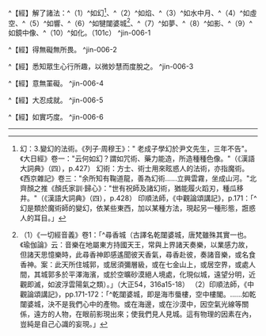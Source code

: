 ^【經】解了諸法：^（1）^如幻[^1]、^（2）^如焰、^（3）^如水中月、^（4）^如虛空、^（5）^如響、^（6）^如犍闥婆城[^2]、^（7）^如夢、^（8）^如影、^（9）^如鏡中像、^（10）^如化。（101c） ^jin-006-1

^【經】得無礙無所畏。 ^jin-006-2

^【經】悉知眾生心行所趣，以微妙慧而度脫之。 ^jin-006-3

^【經】意無罣礙。 ^jin-006-4

^【經】大忍成就。 ^jin-006-5

^【經】如實巧度。 ^jin-006-6

---

[^1]: 幻：3.變幻的法術。《列子‧周穆王》：" 老成子學幻於尹文先生，三年不告"。《大日經》卷一："云何如幻？謂如咒術、藥力能造，所造種種色像。"（《漢語大詞典》（四），p.427） 幻術：方士、術士用來眩惑人的法術，亦指魔術。《西京雜記》卷三："余所知有鞠道龍，善為幻術......立興雲霧，坐成山河。"北齊顏之推《顏氏家訓‧歸心》："世有祝師及諸幻術，猶能履火蹈刃，種瓜移井。"（《漢語大詞典》（四），p.428） 印順法師，《中觀論頌講記》，p.171：「^幻是類於魔術師的變幻，依某些東西，加以某種方法，現起另一種形態，誑惑人的耳目。」
[^2]: （1）《一切經音義》卷1：「^尋香城（古譯名乾闥婆城，唐梵雖殊其實一也。《瑜伽論》云：音樂在地屬東方持國天王，常與上界諸天奏樂，以業感力故，但諸天思憶樂時，此尋香神即感遙聞彼天香氣，尋香赴彼，奏諸音樂，或名食香神。案：此天所住城郭，或居須彌層級，或在七金山上，或居空界，或處人間，其城郭多於平澤海濱，或於空曠砂漠絕人境處，化現似城，遠望分明，近觀即滅，如波浮雲陽氣之類）。」（大正54，316a15-18） （2）印順法師，《中觀論頌講記》，pp.171-172：「^乾闥婆城，即是海市蜃樓，空中樓閣。......如乾闥婆城，決不是我們心中的產物。或在海邊，或在沙漠中，因空氣光線等關係，遠方的人物，在眼前影現出來；使我們見人見城。這有物理的因素在內，豈純是自己心識的妄現。」
[^3]: 如幻：幻相諸物，雖無實性，可見可聞不相錯亂。 緣起無實而流轉事成，有為法空不堅固。（印順法師，《大智度論筆記》〔C015〕p.210） 參見印順法師，《空之探究》第三章，第九節〈法空如幻〉，pp.194-200。
[^4]: 空：可見可聞不相錯亂。（印順法師，《大智度論筆記》〔C014〕p.209）
[^5]: 印順法師，《初期大乘佛教之起源與開展》，p.27：「^《德女經》：佛為德女說緣起如幻，與竺法護所譯《梵志女首意經》相合。」 參見《梵志女首意經》（大正14，940a9-27）；《有德女所問大乘經》（大正14，941a27-b13）。
[^6]: 無本：空，凡夫無智，起惑造業受苦。（印順法師，《大智度論筆記》〔A054〕p.92）
[^7]: 妓＝伎【聖乙】＊。（大正25，102d，n.11）
[^8]: 伎＝妓【宋】【元】【明】【聖乙】。（大正25，102d，n.12）
[^9]: 空：屬因緣，不自在，不久住。（印順法師，《大智度論筆記》〔C014〕p.209）
[^10]: 如燄：結使日光行塵邪憶念風起男女想。 遠於聖法生人相，近於聖法知無我。（印順法師，《大智度論筆記》〔C015〕p.210）
[^11]: 曠野：1.空闊的原野。（《漢語大詞典》（五），p.845）
[^12]: 日光熱＝日光【宋】【元】【明】，＝光【宮】【聖乙】。（大正25，102d，n.27）
[^13]: 想＝相【宋】【元】【明】【宮】。（大正25，102d，n.28）
[^14]: 如水中月：實相月在如空，凡人心水我我相現。 無實智人見我見法欲取相。 無明心靜水中結使相現，實智杖擾則不見。（印順法師，《大智度論筆記》〔C015〕p.210）
[^15]: 「如、法性、實際」，參見《大智度論》卷32（大正25，297b24-c24）。
[^16]: 《大正藏》作「凡天人」，依【宋】【元】【明】等改作「凡人」。（大正25，102d，n.33）
[^17]: 攪＝擾【元】【明】【宮】【聖】【聖乙】＊。（大正25，102d，n.36）
[^18]: 唯識：無明心水現吾我憍慢諸結使影。（印順法師，《大智度論筆記》〔C013〕p.206）
[^19]: 如空：諸法空無所有，遠無漏慧見我法相；心性常淨結使覆故人謂不淨，離染則淨；法無初中後。（印順法師，《大智度論筆記》〔C015〕p.210） 虛空：非可見法，性常清淨，無初中後。 有名無實。無所染著。眼見縹色，謂是虛空。（印順法師，《大智度論筆記》〔D030〕p.280）
[^20]: 參見《大智度論》卷42：「^如虛空一切法中不可說，無相故。虛空與色相違故，不得說名為色。色盡處亦非虛空，更無別法故。若謂入出為虛空相，是事不然！是身業非虛空相，若無相則無法，以是故虛空但有名字。」（大正25，365c15-19）
[^21]: 縹（^ㄆㄧㄠˇ）色：1.淡青色。（《漢語大詞典》（九），p.978）
[^22]: 曀（^ㄧˋ）：1.天陰而有風；天色陰暗。2.猶暗昧。3.遮蔽。（《漢語大詞典》（五），p.836）
[^23]: 虛空：性常清淨，人謂陰曀為不淨。（印順法師，《大智度論筆記》〔C005〕p.188）
[^24]: 參見Lamotte（1944, p.365, n.1）：指須陀洹果及斯陀含果。
[^25]: 參見Lamotte（1944, p.365, n.2）：指阿那含果。
[^26]: 參見Lamotte（1944, p.366, n.1）：阿羅漢果。
[^27]: 參見釋厚觀、郭忠生合編，〈《大智度論》之本文相互索引〉，《正觀》（6），p.24：（1）《大品般若經》卷6〈23 等空品〉（大正8，262c）。（2）《放光般若經》卷5〈24 等空品〉，（大正8，31c）。（3）《光讚般若經》卷8〈21 等空品〉（大正8，202a）。（4）Pañcaviṃśati（梵本《二萬五千頌般若》，ed. Dutt），p.235。
[^28]: （1）印順法師，《中觀論頌講記》，p.123： ^薩婆多部說：虛空是有實在體性的。 經部譬喻師說：虛空只是沒有色法的質礙，所以沒有真實的體性。 案達羅學派說：虛空是有為法。 薩婆多部說虛空有二：一、我們眼見的空空如也的空，是有為法。六種和合為人的空種，是屬於這一類的。這虛空，是色法之一，就是竅隙的空。二、虛空無為，無障礙為性，一切色法的活動，存在或不存在，都在無礙的虛空中。虛空是遍一切的，實有的，真常的。這虛空無為，不礙他，他也不會障礙虛空。 空宗說：虛空是緣起假名，與經部及案達羅學派的思想有關。 （2）印順法師，《中觀論頌講記》，p.124： ^空宗不否認對象的虛空，不過不承認他是實有真常；承認他是緣起的幻相，他的存在，與色法有依存的關係。如板壁上的空隙，是由根見身觸而得的認識，空宗是接近經驗論的。虛空依緣起而存在，也就依緣起而離散，所以，有集也有散；緣起的存在，是畢竟性空的。
[^29]: 參見Lamotte（1944, p.366, n.2）：在說一切有部毘婆沙師，虛空（空界）是竅隙，它是光明及闇晦。而在經部則說虛空「唯是無對礙」。 《俱舍論》卷1：「^空界謂竅隙，傳說是明闇。......論曰：諸有門窓及口鼻等內外竅隙名為空界。如是竅隙云何應知？傳說：竅隙即是明闇，非離明闇竅隙可取，故說空界明闇為體。」（大正29，6c7-12）
[^30]: 參見《中論》卷5〈5 觀六種品〉：「^空相未有時，則無虛空法；若先有虛空，即為是無相。是無相之法，一切處無有；於無相法中，相則無所相。有相無相中，相則無所住；離有相無相，餘處亦不住。」（大正30，7b8-23） 參見Lamotte（1944, p.367, n.1）：本段及以下之說明，在某方面來說，可視為《中論》〈5 觀六種品〉之注釋。
[^31]: 印順法師，《中觀論頌講記》，pp.125-126： ^空相未有時，則無虛空法，若先有虛空，即為是無相。是無相之法，一切處無有。 說「相」與「所相」，也就是能相、所相。虛空的法體，是所相；能表顯虛空之所以為虛空的相，叫能相。現在就研究他的所相：假定承認虛空是以無礙性為相，而無礙性的虛空，又是常住實有的，那麼在空相還沒有時，豈不是沒有虛空嗎？所以說：「空相未有時，則無虛空法」。什麼是無礙性？是質礙性（色法）沒有了以後所顯出的；也就是因為沒有色法，或眼見，或身觸，所以知道有虛空。這樣，色法存在的時候，不就是沒有無礙相嗎？心法不是物質，是無礙的，而不能說是無礙性的虛空。單說不是色法，也不能說是無礙性的虛空。 虛空與色法有關，必在有色法，而色法又沒有了的時候，才成立。如說死，沒有人不能叫死，要有人受生後，到生命崩潰時，才叫做死。這樣，怎能說虛空是常住、實有的呢？ 假定說：不是起先沒有虛空，是「先」前已「有虛空」的存在，不過等色法沒有了才顯現而已。所以，沒有上面的過失。這也不然，如果先前已有的話，這虛空法，就應該無有「無」礙「相」。不但無有「無」礙「相」的虛空「法」，凡是無相的，「一切處」都決定「無有」。無相，怎麼知道他是有呢？怎麼可說先有無相的虛空呢？虛空是眼所見，身所觸，在沒有色法而顯出的，離了這樣的認識，根本沒有虛空。
[^32]: 如響：音聲能誑迷人。（印順法師，《大智度論筆記》〔C015〕p.210）
[^33]: （1）㵎（^ㄐㄧㄢˋ）：1.山間的水溝。（《漢語大字典》（三），p.1749） （2）絕澗：高山陡壁之下的溪澗。（《漢語大詞典》（九），p.843）
[^34]: 〔更有聲〕－【宋】【元】【明】【宮】【聖乙】。（大正25，103d，n.5）
[^35]: （1）鄔陀南：又名憂陀那（udāna），本是氣息之義，後轉作因感興而自然發出之聲音，更指佛感興而說出的話語（多為偈頌）。（參見《望月佛教大辭典》（一），p.215） （2）憂陀那（udāna）：由胸部上昇震動喉嚨，再至頭部，使全身震動之風。（參見梶山雄一、赤松明彥譯，《大乘佛典‧中國‧日本篇》（一），pp.316-317，n.5）
[^36]: （1）七處：1、項，2、齗，3、齒，4、脣，5、舌，6、咽，7、胸。 （2）「響出時觸七處退」：聲響出時，風接觸七種發聲部位之後而出體外。（參見梶山雄一、赤松明彥譯，《大乘佛典‧中國‧日本篇》（一），pp.132-133） （3）關於發聲部位，古代印度文法書云：「^字音發聲部位有八：胸、喉、頭、舌根、齒、鼻、唇、口蓋。」（參見梶山雄一、赤松明彥譯，《大乘佛典‧中國‧日本篇》（一），p.317，n.6）
[^37]: 檀＝陀【元】【明】【石】。（大正25，103d，n.6）
[^38]: 項＝頂【宮】【聖】【聖乙】【石】。（大正25，103d，n.7） 項：1.頸的後部，亦泛指頸。（《漢語大詞典》（十二），p.229）
[^39]: 齗（^ㄧㄣˊ）：同「齦」，1.牙床。《急就篇》卷三：「鼻口脣舌齗牙齒。」顏師古注：「齗，齒根肉也。」（《漢語大詞典》（十二），p.1455）
[^40]: 《大智度論》卷30：「^十方諸佛所說法，皆無有我亦無我所，但諸法和合假名眾生，如機關木人，雖能動作，內無有主，身亦如是。」（大正25，281a22-25） 《一切經音義》卷21：「^機關木人（韓康注易云：樞機制動之主也。按：機即樞機，用資轉動關鍵，義在密；能言其木人無心，但以闇密繩楔而能運動，令喻業體都無作者而能生起種種果報也）。」（大正54，439a14-15）
[^41]: 是＝言【宋】【元】【明】【宮】【聖乙】。（大正25，103d，n.9）
[^42]: 融＝鎔【宋】【元】【明】【宮】。（大正25，103d，n.10）
[^43]: 如犍闥婆城：無智於空眾入中見我及法，求樂自滿；慧者知無我法，顛倒願息。非身想為身，非心想為心。（印順法師，《大智度論筆記》〔C015〕p.211）
[^44]: 樓櫓（^ㄌㄨˇ）：古代軍中用以瞭望、攻守的無頂蓋的高臺。建於地面或車、船之上。（《漢語大詞典》（四），p.1275）
[^45]: 之＝揵闥婆城【聖乙】。（大正25，103d，n.17）
[^46]: 野馬：4.指野外蒸騰的水氣。《莊子‧逍遙游》："野馬也，塵埃也。生物之以息相吹也。"郭象注："野馬者，游氣也。"成玄英疏："此言青春之時，陽氣發動，遙望藪澤之中，猶如奔馬，故謂之野馬也。"唐玄應《一切經音義》卷三"野馬"孫星衍校正："或問：'遊氣何以謂之野馬？'答云：'馬，特塺字假音耳。野塺（^ㄇㄟˊ），言野塵也。'"（《漢語大詞典》（十），p.409）
[^47]: 唯識：非身想為身，非心想為心。（印順法師，《大智度論筆記》〔C013〕p.206）
[^48]: 參見釋厚觀、郭忠生合編，〈《大智度論》之本文相互索引〉，《正觀》（6），p.25：《大智度論》卷4（大正25，86a）；卷4（大正25，93a1-8）；卷5（大正25，95b16-17）。
[^49]: 參見Lamotte（1944, p.370, n.1）：事實上，犍闥婆城（gandhabbanagara）乙詞，在Rhys Davids-Stede之Pāli-English Dictionary確未收錄。
[^50]: 參見Lamotte（1944, p.370, n.2）：這是《泡沫經》（Pheṇasutta）之頌文，巴利文見Saṃyutta（相應部）III, p.142; Cullaniddesa（《小義釋》）, p.680。漢譯本，《雜阿含經》卷10（265經）：「^觀色如聚沫，受如水上泡，想如春時燄，諸行如芭蕉，諸識法如幻，日種姓尊說。」（大正2，69a18-20）；《五陰譬喻經》，（大正2，501b18-20）；《水沫所漂經》，（大正2，502a26-28）。
[^51]: 郭忠生譯案：Lamotte顯然是將「幻網」看作也是一個比喻，而且是收在其注解所述之《泡沫經》中。這樣的解說應該是受到《大正藏》標點之影響──「色如聚沫受如泡想如野馬。行如芭蕉識如幻及幻網。經中空譬喻。」但印順法師，《大智度論》（標點本），p.224之標點與Lamotte之理解迥然有異──「色如聚沫，受如泡，想如野馬，行如芭蕉，識如幻，及《幻網經》中空譬喻。」印順法師認為此處《大智度論》是舉《泡沫經》及《幻網經》，參見印順法師，《空之探究》，pp.88-89：「^《幻網經》沒有漢譯，《阿毘達磨順正理論》卷四引此經說：『佛告多聞諸聖弟子，汝等今者應如是學：諸有過去、未來、現在眼所識色，此中都無常性、恆性，廣說乃至無顛倒性，出世聖諦，皆是虛偽妄失之法。』（大正29，350c）《成唯識寶生論》也引述此經，「都無常性」以下，譯為：「無有常定、無妄、無異（的）實事可得，或如所有，或無倒性，悉皆非有，唯除聖者出過世間，斯成真實。」（《成唯識寶生論》卷4（大正31，91c））這是說：一切世間法，都是虛偽妄失法，沒有常、恆、不異的實性可得。《幻網經》也有如「見幻事」的譬喻（《阿毘達磨順正理論》卷50（大正29，623b）），與《撫掌喻經》相同。」
[^52]: 參見Lamotte（1944, p.371, n.1）：例如Saṃyutta（《相應部》）, IV, pp.194-195。（相當於《雜阿含經》卷43（1175經）（大正2，315b-316a）） 《雜阿含經》卷43（1175經）：「^譬如有邊國王，善治城壁，門下堅固，交道平正。於四城門置四守護，悉皆聰慧，知其來去。當其城中，有四交道，安置床榻，城主坐上。若東方使來，問守門者：城主何在？彼即答言：主在城中，四交道頭床上而坐。彼使聞已，往詣城主，受其教令，復道而還。南、西、北方遠使來人，問守門者：城主何在？彼亦答言：在其城中，四交道頭。彼使聞已，悉詣城主，受其教令，各還本處。 佛告比丘：我說斯譬，今當說義：所謂城者，以譬人身麤色，如《篋毒蛇譬經》說。善治城壁者，謂之正見。交道平正者，謂內六入處。四門者，謂四識住。四守門者，謂四念處。城主者，謂識受陰。使者，謂正觀。如實言者，謂四真諦。復道還者，以八聖道。」（大正2，315c19-316a5）
[^53]: 參見Lamotte（1944, p.372, n.1）：在巴利佛典中並無旋火輪（alātacakra）之比喻，但中觀學派經常使用，參見Madh.vṛtti（《淨明句論》）, p.173, p.219, p.238, p.419等。
[^54]: 如夢：結使眠中實無而著，得道覺時乃知無實；無明眠力無而見有；無眠力不應喜瞋而喜瞋；眾生身見力故起二十我見，覺已知無。（印順法師，《大智度論筆記》〔C015〕p.211） 煩惱：二十我我所見依五陰起。（印順法師，《大智度論筆記》〔C018〕p.217）
[^55]: 唯識：無明眠力，種種無而見有。（印順法師，《大智度論筆記》〔C013〕p.206）
[^56]: 眠故＝眠力故【聖乙】，＝眠中【石】。（大正25，103d，n.31）
[^57]: 參見《雜阿含經》卷5（109經）（大正2，34b13-35a2）。
[^58]: 頭＝尺【宋】【元】【明】【宮】。（大正25，103d，n.37）
[^59]: 夢有夢空之諍：依緣生識云何言無；但念力轉，法緣生，云何有實。（印順法師，《大智度論筆記》〔C015〕p.211）
[^60]: 如影：見聞覺知實不可得，遮正見光有我法影，業影隨逐，空無有實。（印順法師，《大智度論筆記》〔C015〕p.211）
[^61]: 叵：1.不，不可。（《漢語大詞典》（一），p.957）
[^62]: 般若：實慧如大火聚，不可觸捉。（印順法師，《大智度論筆記》〔C004〕p.187） 另參見《大智度論》卷18：「^般若波羅蜜，譬如大火焰，四邊不可取，無取亦不取。」（大正25，190c23-24）
[^63]: 三障：業隨逐人，無一時捨。（印順法師，《大智度論筆記》〔C013〕p.207）
[^64]: 參見Lamotte（1944, p.376, n.1）：此項教理可見諸Dhammasaṅgaṇi（《法集論》）, §617, p.139； 《大毘婆沙論》卷13（大正27，64a5）；《俱舍論》卷1（大正29，2b-c）。 《大毘婆沙論》卷13：「^色處有二十種，謂：1青、2黃、3赤、4白；5長、6短、7方、8圓、9高、10下、11正、12不正；13雲、14煙、15塵、16霧、17影、18光、19明、20闇。有說：色處有二十一，謂前二十及空一顯色。如是諸色或有顯故可知，非形故，謂青、黃、赤、白、影、光、明、闇及空一顯色；或有形故可知，非顯故，謂身表業；或有顯、形故可知，謂餘十二種色。若非顯、形故可知者，無也。」（大正27，64a5-11）
[^65]: 參見Lamotte（1944, p.377, n.1）：《大毘婆沙論》卷75（大正27，389c26）。
[^66]: 參見Lamotte（1944, p.377, n.2）：《大毘婆沙論》卷76：「諸行亦爾，從未來世入現在世，從現在世入過去世。」（大正27，393a14-15）這是該論在批評譬喻者與分別論者時，所列出該二部派之見解。
[^67]: 新新＝漸漸【宮】。（大正25，104d，n.5）
[^68]: 參見Lamotte（1944, p.377, n.3）：《大毘婆沙論》卷76：「^有法（saddharma）已生、已有、已作、有為、有所作、緣已生、有盡法、有費法、有離法、有滅法、有壞法，欲令不壞，無有是處。」（大正27，394a29-b2）
[^69]: （1）㷮：燒焦的木頭。（《漢語大字典》（三），p.2228） （2）火曹：燒焦的木頭。（《漢語大詞典》（七），p.14）
[^70]: 色蘊：影無觸，非身根得，故但虛誑。 色法生必有香味觸等。瓶等二根知故有。（印順法師，《大智度論筆記》〔D001〕p.236）
[^71]: 空：不自在故空。空而心生眼見。（印順法師，《大智度論筆記》〔C014〕p.209）
[^72]: 如鏡中像：法非四作；空五眾作受，無智起貪瞋，得道者不然；不生不滅誑惑人眼；緣生無性。（印順法師，《大智度論筆記》〔C015〕p.211） 鏡中像是否實有，部派間有不同的看法，參見《大毘婆沙論》卷75：「^問：水鏡等中所有影像為是實有、非實有耶？譬喻者說：此非實有。所以者何？面不入鏡，鏡不在面，如何鏡上有面像生？阿毘達磨諸論師言：此是實有，是眼所見，眼識所緣，色處攝故。」（大正27，390c3-7）
[^73]: 參見Lamotte（1944, p.378, n.1）：這是原始佛典之教理，參見《施羅經》（Selāsutta），見Saṃyutta，（《相應部》）I, p.134；《雜阿含經》卷4（1203經）（大正2，327b-c）；《別譯雜阿含經》卷12（219經）（大正2，455a）；《俱舍論》卷8（大正29，44c）否認「像」之實有，因為一處無二法並生，因為它不是相續，因為它是二因所生。
[^74]: 有＝無【聖】【聖乙】【石】。（大正25，104d，n.13）
[^75]: 「非自作、非他作、非共作、非無因作」，參見《雜阿含經》卷12（302經）（大正2，86a13-b3）；《雜阿含經》卷12（288經）（大正2，81a18-b8）；《中論》卷2〈12 觀苦品〉：「^自作及他作，共作無因作，如是說諸苦，於果則不然。」（大正30，16b22-23）。 另外，有關「四門不生」之論法，可參見《中論》卷1〈1 觀因緣品〉：「^諸法不自生，亦不從他生，不共不無因，是故知無生。」（大正30，2b）
[^76]: 〔苦〕－【聖】【石】。（大正25，104d，n.16）
[^77]: 〔是苦樂和合因緣〕－【宋】【元】【明】【宮】【聖】【石】。（大正25，104d，n.17）
[^78]: 求欲＝欲求【宋】【元】【明】【宮】。（大正25，104d，n.18）
[^79]: 明＝眼【石】。（大正25，104d，n.24）
[^80]: 空：緣生不自在故空。（印順法師，《大智度論筆記》〔C014〕p.209）
[^81]: （1）參見《中論》卷1〈1 觀因緣品〉： ^果先於緣中，有無俱不可，先無為誰緣，先有何用緣。」（大正30，2c20-21） ※ 印順法師，《中觀論頌講記》，pp.70-71： ^有的說：緣中果雖沒有生，但已有果法的存在，這存在的果法，有說是果的能生性，有說是果的體性。因為緣中已有果，所以在沒有生果時，已可說是緣，從此緣能生。 有的說：緣中雖還沒有生果，也還沒有果，但從以前的經驗，知道他是緣。如過去見過從炭生火，現在見了炭也就可以知他是火緣。從這樣的緣，能生後果。 這兩個不同的見解，就是因中有果派，因中無果派，其實同樣是不對的。 〔破因中無果論〕「果」還沒有生起之前，不能說某法是緣。如「先於緣中」去觀察他，先有果體呢？還是先無果？先「有」先「無」二者，都是「不可」的。假定說緣中「先無」果，那這個緣到底是「誰」的「緣」呢？因中無果者，常從世俗的經驗，以為從前見過，所以知道是某法的緣。但現在是抉擇真理，不能以世間的常識作證。並且，你執著緣中無果；不能答覆現前研討的對象，卻想引用過去的來證成。過去的是緣中無果不是呢？過去的還不能決定，卻想拿來證明現在的，豈不是以火救火嗎？ 〔破因中有果論〕若說緣中「先」已「有」果，那還「用緣」做什麼？為了生果才需要緣；果既先有了，還要緣做什麼呢？一般人，總以為緣中先有果的可能性，或果的體性存在，加上其他條件的引發，就可顯現起來了。他們常從植物的種子去考察，才產生這樣的結論。不知因果的正義，決不是那樣的。如一粒豆種，種下土去，將來可生二十粒豆，若說這二十粒，早就具體而微的在這粒豆種中，那麼，這種豆，還是從前種生的，從前那一粒種豆，不是有更多的豆嗎？這樣的一一推上去，那不是幾百年前的豆種中所有的豆果，多到不可計數了嗎？因中先有果，是不可以的。若緣中先有果，緣就沒有生果的功能，也就不成其為緣了！這就是用二門破。 （2）《中論》卷3〈20 觀因果品〉： ^若眾緣和合，而有果生者；和合中已有，何須和合生。 若眾緣和合，是中無果者；云何從眾緣，和合而果生？（大正30，26b4-12） ※ 印順法師，《中觀論頌講記》，pp.355-356： ^第一頌破因中有果論：「若」如所說，在「眾緣和合」的時候，「而有果」法的「生」起，那就有不可避免的過失。因緣「和合中」，既「已有」了果法，為什麼還要等待因緣「和合」才能「生」呢？要等待眾緣的和合，豈不是說明了沒有和合時，眾緣中即無果嗎？否則，就不必和合而生？ 第二頌破因中無果論：「若」說「眾緣和合」「中」沒有「果」，而果是從眾緣和合中生的；這同樣的不合理，既承認眾緣和合中無有果，就不可說「從眾緣和合而果生」！如一個瞎子不能見，把許多瞎子和合起來，還不是同樣的不能見？所以，因緣和合中沒有果，即不能說從因緣和合生果。
[^82]: （1）參見《中論》（青目釋）卷3〈20 觀因果品〉： ^若眾緣和合，是中有果者，和合中應有，而實不可得。 若從眾緣和合中有果者，若色應可眼見，若非色應可意知，而實和合中果不可得，是故和合中有果，是事不然。復次， 若眾緣和合，是中無果者，是則眾因緣，與非因緣同。 若眾緣和合中無果者，則眾因緣即同非因緣，如乳是酪因緣，若乳中無酪，水中亦無酪，若乳中無酪則與水同，不應言但從乳出，是故眾緣和合中無果者，是事不然。」（大正30，26b16-26） （2）提婆菩薩造，婆藪開士釋，《百論》卷2：「^若因中先有果者，則乳中有酪酥等，亦酥中有酪乳等。若乳中有酪酥等，則一因中多果；若酥中有酪乳等，則一果中多因。如是先後因果、一時，俱有過，若因中無果亦如是過，是故因中有果無果，是皆無生。」（大正30，179a7-12） （3）另參見《中論》（青目釋）卷2〈13 觀行品〉（大正30，18b29-c5）。
[^83]: 參見《中論》（青目釋）卷2〈1 觀因緣品〉： ^若果非有生，亦復非無生，亦非有無生，何得言有緣？ 若緣能生果，應有三種：若有、若無、若有無。如先偈中說，緣中若先有果不應言生，以先有故。若先無果不應言生，以先無故，亦應與非緣同故。有無亦不生者，有無名為半有半無，二俱有過；又有與無相違，無與有相違，何得一法有二相？如是三種求果生相不可得故，云何言有因緣。」（大正30，3a2-10）
[^84]: 中邊：非有非無非有無，語亦不受名中道。（印順法師，《大智度論筆記》〔C005〕p.189）
[^85]: 如化：法無生住滅；身本無因從先世心生今世身，緣滅即果滅，雖空能令眾生喜瞋；無初中後，生無從來，滅無所去；如法性自然常淨。（印順法師，《大智度論筆記》〔C015〕p.211）
[^86]: 十四變化心，參見《大毘婆沙論》卷72（大正27，374a2-17）。
[^87]: 參見Lamotte（1944, p.382, n.1）：十四變化心分別配置於四禪，其原則是在自地及下地，見《俱舍論》卷27（大正29，144a-b）。
[^88]: 捫（^ㄇㄣˊ）：1.執持，按住。《詩‧大雅‧抑》："莫捫朕舌，言不可逝矣。"毛傳："捫，持也。"2.指蒙住。3.撫摸。4.攀，挽。（《漢語大詞典》（六），p.724）
[^89]: 智者大師撰《法界次第初門》卷下之上： ^一、能作小，二、能作大，三、能作輕，四、能作自在，五、能有主，六、能遠到，七、能動地，八、隨意所作。...... 一、能作小：以變化力，能自作己之小身，亦化作他之小身，或化作世界所有小物，乃至皆如微塵，是為能作小。 二、能作大：以變化力，自化作己之大身，亦化作他之大身，或化作世界所有大物，乃至滿虛空，是為能作大。 三、能作輕：以變化力，能自輕己身，亦輕他身，或輕世界及所有，乃至令如鴻毛，是為能作輕。 四、能作自在：以變化力，能以大為小，以小為大，以長為短，以短為長，如是等種種中，能作自在也。 五、能有主：以變化力，能化為大人，心無所下，降伏一切，攝受一切，於一切眾生，而得自在，故名為有主。 六、能遠到：以變化力，故能遠到，有四種：一、飛行遠到，二、此沒彼出，三、移遠令近，不往而到，四、一念遍到十方，是為遠到。 七、能動地：以變化力，能令大地六種震動，及十八種震動，故名能動。 八、隨意所欲盡能得：以變化力，能得一身能作多身，多身能作一身；石壁皆過，履水蹈虛，手捫日月；能轉四大──地作水、水作地，火作風、風作火，石作金、金作石，是為隨意所欲盡能得。（大正46，693b9-c17）
[^90]: 參見《俱舍論》卷27：「^神境智類總有五種：一、修得，二、生得，三、呪成，四、藥成，五、業成，曼馱多王及中有等諸神境智是業成攝。」（大正29，145a1-3）
[^91]: 生＝主【宋】【宮】，生＋（先）【元】【明】。（大正25，105d，n.8）
[^92]: 因＝有【聖】【石】。（大正25，105d，n.9）
[^93]: 唯識：身本無此因，但從先世心生今世身。（印順法師，《大智度論筆記》〔C013〕p.206）
[^94]: 空：空能令起喜瞋。（印順法師，《大智度論筆記》〔C014〕p.209）
[^95]: 參見《雜阿含經》卷31（882經）：「^譬如閻浮提一切河，四大河為第一，謂恒河、新頭、搏叉、司陀。如是一切善法，不放逸為第一。」（大正2，222b19-21） 《增壹阿含經》卷21： ^世尊告諸比丘：「今有四大河水從阿耨達泉出。云何為四？所謂恒伽、新頭、婆叉、私陀。彼恒伽水牛頭口出向東流，新頭南流師子口出，私陀西流象口中出，婆叉北流從馬口中出。」（大正2，658b27-c2） 另參見《大智度論》卷7（大正25，114a14-28）。 此外，經論亦提到閻浮提有五大河，參見《雜阿含經》卷30（大正2，215a），《中阿含經》卷2（大正1，428c），《發智論》卷1（大正26，918c）等。
[^96]: 參見釋厚觀、郭忠生合編，〈《大智度論》之本文相互索引〉，《正觀》（6），p.25：《大智度論》卷6（大正25，104a9-b17）。
[^97]: （1）參見《大智度論》卷80： ^有為法從因緣和合生虛誑，菩薩以慧眼觀，不見是有為法實。有為法有種種名，所謂作法、有為、數法、相法，若有若無。以有為故，可說無為，有為相尚不可得，何況無為！ 問曰：有為法是有相，無為法是無相，今何以有為相中說無相？ 答曰：無為有二種：一者，無相寂滅，無戲論如涅槃；二者，相待，無，因有而生，如廟堂上無馬，能生無心；此無心是生諸煩惱因緣。 云何是無為法？是菩薩不見此有無等法，但見諸法如、法性、實際。 問曰：汝先言離有則無無，今云何見如、法性、實際。 答曰：不見有為法若常、樂、我、淨等，是虛誑法若無，即是諸法實。見無生法故，能離有生法；是無生法無定實相可取，但能令人離虛誑有生法，故名無生。（大正25，625b3-18） （2）另參見《大智度論》卷51： ^問曰：有為法，因緣和合虛誑故言無；如、法性、實際、不思議性，是無為實法，名為實際，云何言無？ 答曰：無為空故言無。復次，佛說離有為，無為法不可得，有為法實相即是無為法。復次，觀是有為法虛誑，如：如、法性、實際，是實。以人於法性取相起諍故，言無法性；或說有，或說無，各有因緣故無咎。如實際，不可思議性亦如是。世間檀波羅蜜著故有，出世間檀波羅蜜無故空；為破慳貪故，言有檀波羅蜜，破邪見故，言檀波羅蜜無；為度初學者說言有，若聖人心中說言無。（大正25，424a11-22） （3）「無為實法，如何言無？」一、無為空故言無。二、有為實相即無為，離有為法，無無為故。三、人於法性起諍，故言無。（參見印順法師，《大智度論筆記》〔B015〕p.138）
[^98]: （1）六因：[能作因](file:///C:WINDOWSTEMPsutra.htm#0_2#0_2)、俱有因、同類因、相應因、遍行因、異熟因。參見《發智論》卷1（大正26，920c5-921a10）；《俱舍論》卷7（大正29，30a-36b）；印順法師，《說一切有部為主的論書與論師之研究》pp.189-190。 ^〔1〕^能作因：除自體之外，其餘一切有為、無為之諸法，能成為自體之生因者，皆稱為能作因。（不限時分） ^〔2〕^俱有因：即同時存在之俱有法，相互為因之義。（剎那同時的有為諸法（一分）） ^〔3〕^同類因：同類之法連續產生時，前法即為後法之同類因。（前後異時，同性類，三性各生自類） ^〔4〕^相應因：於俱有因之中，屬於心與心所間之相互關係者，即為相應因。（剎那同時的心、心所法） ^〔5〕^遍行因：於同類因之中，作用力強盛之煩惱（即遍行惑），能遍行於一切染污法，故稱為遍行因。（前後異時，同性類，煩惱遍行） ^〔6〕^異熟因：即惡業及有漏之善業為因，招感無記之果報時，稱為異熟因。（前後異時，異性類，約善惡對無記說） （2）四緣：因緣、所緣緣、增上緣、等無間緣。參見《大智度論》卷32（大正25，296b-297b）；《俱舍論》卷7（大正29，36b11-37b18）。 印順法師，《中觀論頌講記》，p.66： ^〔1〕^因緣：有部說因緣，體性是一切有為法，在有為法作六因中的前五因（同類因，俱有因，相應因，遍行因，異熟因）時，都名因緣。意義是能為親因的緣。 ^〔2〕^次第緣：就是等無間緣，體性是一分的心心所法。前念的心心所法，能為次第的後念心心所法生起之緣，所以叫次第緣。有部的因緣，是通於三世的，次第緣則限於過去現在，因為未來世的心心所法，是雜亂的，還沒有必然的次第性。過去現在中，還要除去阿羅漢的最後心，因為剎那滅後，不再引生後念的心心所，所以也不是次第緣。 ^〔3〕^緣緣：就是所緣緣。心心所的生起，必有他的所緣境，這所緣境，能為心心所生起之緣，所以叫（所）緣緣。像滅諦無為等，都是所緣的，可知的，所以緣緣通於一切法。 ^〔4〕^增上緣：不論那一法，凡是有生起他法的勝用，或者不礙其他法的生起，都叫增上緣。這本可以總括一切緣，這裡是指三緣以外的一切。
[^99]: 空：非謂不見，無實用故空。（印順法師，《大智度論筆記》〔C014〕p.209）
[^100]: 十喻：為解法空。以易解空喻難解空，以心不著處解心著處，若著十喻應更說餘。 （印順法師，《大智度論筆記》〔C014〕p.208）
[^101]: ┌ 易解空 --- 心不著處 法有二種 ┴ 難解空 --- 心著處 （印順法師，《大智度論筆記》〔A003〕p.6）
[^102]: 空：空即不生不滅。（印順法師，《大智度論筆記》〔C014〕p.209）
[^103]: 空有＃：以聲遮聲非求聲也。（印順法師，《大智度論筆記》〔C006〕p.192）
[^104]: 依據印順法師，《大智度論》（標點本）（一），p.236校勘：「上八字是衍文，應刪。」
[^105]: 參見釋厚觀、郭忠生合編，〈《大智度論》之本文相互索引〉，《正觀》（6），p.25：《大智度論》卷5（大正25，99b1-10）；另參見《大智度論》卷25（大正25，246a）。
[^106]: 名＝者【元】【明】【聖乙】。（大正25，106d，n.1）《高麗藏》亦作「名」（第14冊，435b11）。
[^107]: 參見《佛說放鉢經》（大正15，449b）。
[^108]: （1）蹈藉：亦作"蹈籍"。（《漢語大詞典》（十），p.530） （2）蹈籍：亦作"蹈藉"。1.猶踐踏，2.猶欺凌。（《漢語大詞典》（十），p.530）
[^109]: 拘制：1.拘禁，繫縛。4.牽制。（《漢語大詞典》（六），p.483）
[^110]: 苦：生老病死，天上墮落。（印順法師，《大智度論筆記》〔C030〕p.234）
[^111]: 戒定＝施戒【宋】【元】【明】【宮】。（大正25，106d，n.10）
[^112]: 猗：2.依，靠著。（《漢語大詞典》（五），p.75）
[^113]: 無所依之禪定，參見《雜阿含經》卷33（926經）（大正2，235c-236b）；印順法師，《初期大乘佛教之起源與開展》，pp.278-285及pp.1210-1227。
[^114]: 〔定〕－【宋】【元】【明】【宮】。（大正25，106d，n.11）
[^115]: 微妙慧：取法相為粗，於諸法相不取不捨為妙。 破煩惱得法相為粗，入如相不損不失不破不壞無染無著為妙。 （印順法師，《大智度論筆記》〔C015〕p.211）
[^116]: 二種菩薩：結業肉身、法身。 法身自在，過老病死，悲愍眾生在世界中，嚴土化生。（印順法師，《大智度論筆記》〔C012〕p.205）
[^117]: 佛、法身菩薩之別：滿未滿異。（印順法師，《大智度論筆記》〔C015〕p.211）
[^118]: 除＝餘【宋】【元】【明】【宮】。（大正25，106d，n.26）
[^119]: 斷結：得佛時，得法身時。（印順法師，《大智度論筆記》〔C018〕p.216）
[^120]: 參見釋厚觀、郭忠生合編，〈《大智度論》之本文相互索引〉，《正觀》（6），p.25：《大智度論》卷5（大正25，97a26-c4）。
[^121]: 二忍：柔順忍，無生忍。 生忍，法忍。 （印順法師，《大智度論筆記》〔C018〕p.216）
[^122]: 二種菩薩。最後肉身，見十方化佛於空中坐。（印順法師，《大智度論筆記》〔C012〕p.205）
[^123]: 四加行：煖增長為頂，頂增長為忍：無異法但增長異。（印順法師，《大智度論筆記》〔A055〕p.92）
[^124]: 中邊：觀眾生，離三際，不墮常斷二邊。（印順法師，《大智度論筆記》〔C005〕p.189） 生等、生忍。忍惡不瞋，忍讚不喜，觀眾生離三際。（印順法師，《大智度論筆記》〔C012〕p.204）
[^125]: 甚深法：緣中非有果無果而果生。入三脫門得常樂果。觀法非空不空、相不相、作不作，心亦不著。（印順法師，《大智度論筆記》〔C002〕p.183） 因緣即空假中。（印順法師，《大智度論筆記》〔C002〕p.184）
[^126]: 參見釋厚觀、郭忠生合編，〈《大智度論》之本文相互索引〉，《正觀》（6），p.25：《大智度論》卷5（大正25，99a）。
[^127]: 空：緣生即空即中。（印順法師，《大智度論筆記》〔C014〕p.209） 參見《中論》卷4〈24 觀四諦品〉：「^眾因緣生法，我說即是空，亦為是假名，亦是中道義。」（大正30，33b11-12）
[^128]: 還＝說【聖乙】。（大正25，107d，n.4）
[^129]: 《中論》卷3（青目釋）〈15 觀有無品〉： ^若法有定性，非無則是常，先有而今無，是則為斷滅。 若法性定有，則是有相非無相，終不應無。若無則非有，即為無法，先已說過故，如是則墮常見。若法先有，敗壞而無者，是名斷滅。何以故？有不應無故，汝謂有無各有定相故。若有斷常見者，則無罪福等，破世間事，是故應捨。（大正30，20b26-c4） 《大智度論》卷15：「^若諸法相實有，不應無；若諸法先有今無，則是斷滅。」（大正25，170b21-23）
[^130]: 不常不斷，參見《中論》卷1〈1 觀因緣品〉：「^不生亦不滅，不常亦不斷，不一亦不異，不來亦不出。」（大正30，1c8-9）
[^131]: 「亦不有無」，參見《中論》卷3〈15 觀有無品〉：「^佛能滅有無，於化迦旃延，經中之所說，離有亦離無。」（大正30，20b1-2）
[^132]: 甚深法：心識滅，言語斷，不常不斷，不有不無。（印順法師，《大智度論筆記》〔C002〕p.184） 《中論》卷3〈18 觀法品〉：「^諸法實相者，心行言語斷，無生亦無滅，寂滅如涅槃。」（大正30，24a3-4）
[^133]: 文殊師利本緣，是在說明文殊菩薩過去生中謗法的因緣。參見《諸法無行經》卷下（大正15，759a2-761a29）；《雜譬喻經》（7經）《喜根喻》（大正4，523c13-28）；參見印順法師，《永光集》，〈大智度論之作者及其翻譯〉，p.99。
[^134]: 《摩訶般若波羅蜜經》卷14〈47 兩過品（丹兩不和合品）〉：「^十二頭陀：一、作阿蘭若，二、常乞食，三、納衣，四、一坐食，五、節量食，六、中後不飲漿，七、塚間住，八、樹下住，九、露地住，十、常坐不臥，十一、次第乞食，十二、但三衣。」（大正8，320c5-9）
[^135]: 滅＋（法）【聖乙】。（大正25，107d，n.24）
[^136]: （煩）＋惱【宋】【元】【明】【宮】【石】。（大正25，107d，n.26）